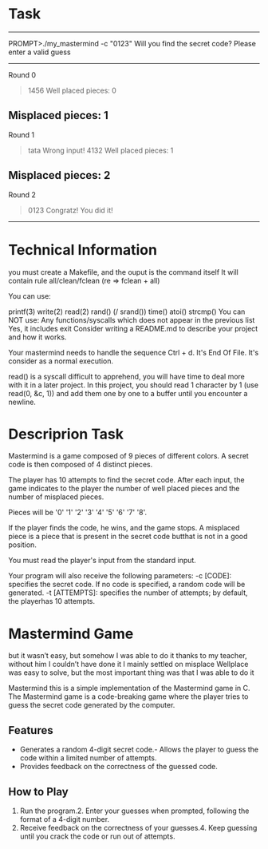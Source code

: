 # Task 
 
--- 
 
PROMPT>./my_mastermind -c "0123" 
Will you find the secret code? 
Please enter a valid guess 
 
--- 
 
Round 0 
 
> 1456 
> Well placed pieces: 0 
 
## Misplaced pieces: 1 
 
Round 1 
 
> tata 
> Wrong input! 
> 4132 
> Well placed pieces: 1 
 
## Misplaced pieces: 2 
 
Round 2 
 
> 0123 
> Congratz! You did it! 
 
--- 
 
# Technical Information 
 
you must create a Makefile, and the ouput is the command itself It will contain rule all/clean/fclean (re => fclean + all) 
 
You can use: 
 
printf(3) 
write(2) 
read(2) 
rand() (/ srand()) 
time() 
atoi() 
strcmp() 
You can NOT use: 
Any functions/syscalls which does not appear in the previous list 
Yes, it includes exit 
Consider writing a README.md to describe your project and how it works. 
 
Your mastermind needs to handle the sequence Ctrl + d. It's End Of File. It's consider as a normal execution. 
 
read() is a syscall difficult to apprehend, you will have time to deal more with it in a later project. In this project, you should read 1 character by 1 (use read(0, &c, 1)) and add them one by one to a buffer until you encounter a newline. 
 
# Descriprion Task 
 
Mastermind is a game composed of 9 pieces of different colors. A secret code is then composed of 4 distinct pieces. 
 
The player has 10 attempts to find the secret code. After each input, the game indicates to the player the number of well placed pieces and the number of misplaced pieces. 
 
Pieces will be '0' '1' '2' '3' '4' '5' '6' '7' '8'. 
 
If the player finds the code, he wins, and the game stops. A misplaced piece is a piece that is present in the secret code butthat is not in a good position. 
 
You must read the player's input from the standard input. 
 
Your program will also receive the following parameters: -c [CODE]: specifies the secret code. If no code is specified, a random code will be generated. -t [ATTEMPTS]: specifies the number of attempts; by default, the playerhas 10 attempts. 
 
# Mastermind Game 
 
but it wasn’t easy, but somehow I was able to do it thanks to my teacher, without him I couldn’t have done it I mainly settled on misplace Wellplace was easy to solve, but the most important thing was that I was able to do it 
 
Mastermind this is a simple implementation of the Mastermind game in C. The Mastermind game is a code-breaking game where the player tries to guess the secret code generated by the computer. 
 
## Features 
 
- Generates a random 4-digit secret code.- Allows the player to guess the code within a limited number of attempts. 
- Provides feedback on the correctness of the guessed code. 
 
## How to Play 
 
1. Run the program.2. Enter your guesses when prompted, following the format of a 4-digit number. 
2. Receive feedback on the correctness of your guesses.4. Keep guessing until you crack the code or run out of attempts.